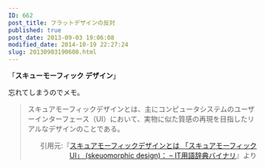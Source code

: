 ```yaml
---
ID: 662
post_title: フラットデザインの反対
published: true
post_date: 2013-09-03 19:06:08
modified_date: 2014-10-19 22:27:24
slug: 20130903190608.html
---
```

<p>「<strong>スキューモーフィック デザイン</strong>」</p>
<p>忘れてしまうのでメモ。</p>
<blockquote><p>スキュアモーフィックデザインとは、主にコンピュータシステムのユーザーインターフェース（UI）において、実物に似た質感の再現を目指したリアルなデザインのことである。</p>
<div align="right">引用元:『<a href="http://goo.gl/zbuJdw" target="_blank">スキュアモーフィックデザインとは 「スキュアモーフィックUI」 (skeuomorphic design)： &#8211; IT用語辞典バイナリ</a>』より</div>
</blockquote>